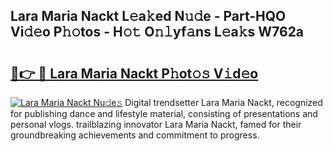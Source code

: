## Lara Maria Nackt L𝚎a𝚔ed N𝚞𝚍e - Part-HQO Vi𝚍𝚎o P𝚑𝚘tos - H𝚘𝚝 O𝚗𝚕yf𝚊ns L𝚎a𝚔s W762a

# <h2><a href="http://kf1j5q.oniu.top/?m=Lara+Maria+Nackt">🔗👉 🔴 Lara Maria Nackt P𝚑ot𝚘𝚜 V𝚒d𝚎o</a></h2>

[![Lara Maria Nackt Nu𝚍e𝚜](https://i.imgur.com/0qMVB7G.gif)](http://kf1j5q.oniu.top/?m=Lara+Maria+Nackt)
Digital trendsetter Lara Maria Nackt, recognized for publishing dance and lifestyle material, consisting of presentations and personal vlogs. trailblazing innovator Lara Maria Nackt, famed for their groundbreaking achievements and commitment to progress.  
